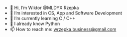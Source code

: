 - 👋 Hi, I’m Wiktor @MLDYX Rzepka
- 👀 I’m interested in CS, App and Software Development
- 🌱 I’m currently learning C / C++ 
- 💞️ I already know Python
- 📫 How to reach me: wrzepka.business@gmail.com

<!---
MLDYX/MLDYX is a ✨ special ✨ repository because its `README.md` (this file) appears on your GitHub profile.
You can click the Preview link to take a look at your changes.
--->
